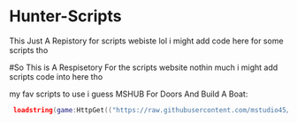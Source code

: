 # Hunter-Scripts
This Just A Repistory for scripts webiste lol i might add code here for some scripts tho


#So This is A Respisetory For the scripts website nothin much i might add scripts code into here tho

  my fav scripts to use i guess
MSHUB For Doors And Build A Boat:
  ```lua
   loadstring(game:HttpGet(("https://raw.githubusercontent.com/mstudio45/MSDOORS/main/MSHUB_Loader.lua"),true))()
  ```
  
